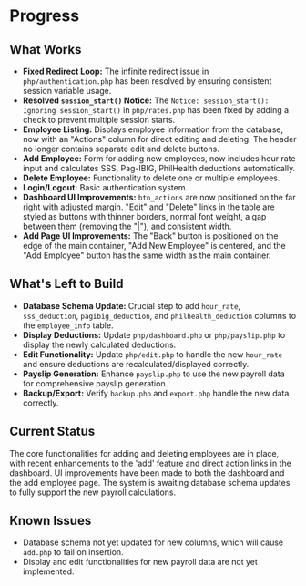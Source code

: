 # Progress

## What Works
- **Fixed Redirect Loop:** The infinite redirect issue in `php/authentication.php` has been resolved by ensuring consistent session variable usage.
- **Resolved `session_start()` Notice:** The `Notice: session_start(): Ignoring session_start()` in `php/rates.php` has been fixed by adding a check to prevent multiple session starts.
- **Employee Listing:** Displays employee information from the database, now with an "Actions" column for direct editing and deleting. The header no longer contains separate edit and delete buttons.
- **Add Employee:** Form for adding new employees, now includes hour rate input and calculates SSS, Pag-IBIG, PhilHealth deductions automatically.
- **Delete Employee:** Functionality to delete one or multiple employees.
- **Login/Logout:** Basic authentication system.
- **Dashboard UI Improvements:** `btn_actions` are now positioned on the far right with adjusted margin. "Edit" and "Delete" links in the table are styled as buttons with thinner borders, normal font weight, a gap between them (removing the "|"), and consistent width.
- **Add Page UI Improvements:** The "Back" button is positioned on the edge of the main container, "Add New Employee" is centered, and the "Add Employee" button has the same width as the main container.

## What's Left to Build
- **Database Schema Update:** Crucial step to add `hour_rate`, `sss_deduction`, `pagibig_deduction`, and `philhealth_deduction` columns to the `employee_info` table.
- **Display Deductions:** Update `php/dashboard.php` or `php/payslip.php` to display the newly calculated deductions.
- **Edit Functionality:** Update `php/edit.php` to handle the new `hour_rate` and ensure deductions are recalculated/displayed correctly.
- **Payslip Generation:** Enhance `payslip.php` to use the new payroll data for comprehensive payslip generation.
- **Backup/Export:** Verify `backup.php` and `export.php` handle the new data correctly.

## Current Status
The core functionalities for adding and deleting employees are in place, with recent enhancements to the 'add' feature and direct action links in the dashboard. UI improvements have been made to both the dashboard and the add employee page. The system is awaiting database schema updates to fully support the new payroll calculations.

## Known Issues
- Database schema not yet updated for new columns, which will cause `add.php` to fail on insertion.
- Display and edit functionalities for new payroll data are not yet implemented.
